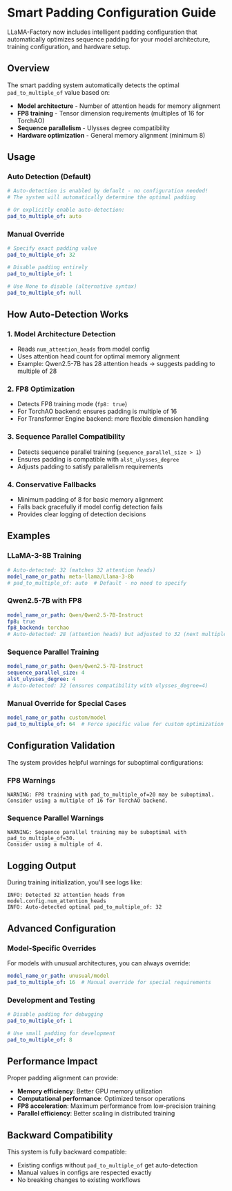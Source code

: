 # Smart Padding Configuration Guide

LLaMA-Factory now includes intelligent padding configuration that automatically optimizes sequence padding for your model architecture, training configuration, and hardware setup.

## Overview

The smart padding system automatically detects the optimal `pad_to_multiple_of` value based on:
- **Model architecture** - Number of attention heads for memory alignment
- **FP8 training** - Tensor dimension requirements (multiples of 16 for TorchAO)
- **Sequence parallelism** - Ulysses degree compatibility
- **Hardware optimization** - General memory alignment (minimum 8)

## Usage

### Auto Detection (Default)
```yaml
# Auto-detection is enabled by default - no configuration needed!
# The system will automatically determine the optimal padding

# Or explicitly enable auto-detection:
pad_to_multiple_of: auto
```

### Manual Override
```yaml
# Specify exact padding value
pad_to_multiple_of: 32

# Disable padding entirely
pad_to_multiple_of: 1

# Use None to disable (alternative syntax)
pad_to_multiple_of: null
```

## How Auto-Detection Works

### 1. Model Architecture Detection
- Reads `num_attention_heads` from model config
- Uses attention head count for optimal memory alignment
- Example: Qwen2.5-7B has 28 attention heads → suggests padding to multiple of 28

### 2. FP8 Optimization
- Detects FP8 training mode (`fp8: true`)
- For TorchAO backend: ensures padding is multiple of 16
- For Transformer Engine backend: more flexible dimension handling

### 3. Sequence Parallel Compatibility
- Detects sequence parallel training (`sequence_parallel_size > 1`)
- Ensures padding is compatible with `alst_ulysses_degree`
- Adjusts padding to satisfy parallelism requirements

### 4. Conservative Fallbacks
- Minimum padding of 8 for basic memory alignment
- Falls back gracefully if model config detection fails
- Provides clear logging of detection decisions

## Examples

### LLaMA-3-8B Training
```yaml
# Auto-detected: 32 (matches 32 attention heads)
model_name_or_path: meta-llama/Llama-3-8b
# pad_to_multiple_of: auto  # Default - no need to specify
```

### Qwen2.5-7B with FP8
```yaml
model_name_or_path: Qwen/Qwen2.5-7B-Instruct
fp8: true
fp8_backend: torchao
# Auto-detected: 28 (attention heads) but adjusted to 32 (next multiple of 16 for FP8)
```

### Sequence Parallel Training
```yaml
model_name_or_path: Qwen/Qwen2.5-7B-Instruct
sequence_parallel_size: 4
alst_ulysses_degree: 4
# Auto-detected: 32 (ensures compatibility with ulysses_degree=4)
```

### Manual Override for Special Cases
```yaml
model_name_or_path: custom/model
pad_to_multiple_of: 64  # Force specific value for custom optimization
```

## Configuration Validation

The system provides helpful warnings for suboptimal configurations:

### FP8 Warnings
```
WARNING: FP8 training with pad_to_multiple_of=20 may be suboptimal.
Consider using a multiple of 16 for TorchAO backend.
```

### Sequence Parallel Warnings
```
WARNING: Sequence parallel training may be suboptimal with pad_to_multiple_of=30.
Consider using a multiple of 4.
```

## Logging Output

During training initialization, you'll see logs like:
```
INFO: Detected 32 attention heads from model.config.num_attention_heads
INFO: Auto-detected optimal pad_to_multiple_of: 32
```

## Advanced Configuration

### Model-Specific Overrides
For models with unusual architectures, you can always override:
```yaml
model_name_or_path: unusual/model
pad_to_multiple_of: 16  # Manual override for special requirements
```

### Development and Testing
```yaml
# Disable padding for debugging
pad_to_multiple_of: 1

# Use small padding for development
pad_to_multiple_of: 8
```

## Performance Impact

Proper padding alignment can provide:
- **Memory efficiency**: Better GPU memory utilization
- **Computational performance**: Optimized tensor operations
- **FP8 acceleration**: Maximum performance from low-precision training
- **Parallel efficiency**: Better scaling in distributed training

## Backward Compatibility

This system is fully backward compatible:
- Existing configs without `pad_to_multiple_of` get auto-detection
- Manual values in configs are respected exactly
- No breaking changes to existing workflows
